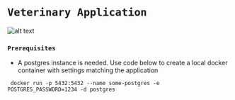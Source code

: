 # `Veterinary Application`

![alt text](https://www.k9ofmine.com/wp-content/uploads/2018/08/How-Much-Do-Samoyeds-Cost.jpg)

### `Prerequisites`
- A postgres instance is needed. Use code below to create a local docker container with settings matching the application

` docker run -p 5432:5432 --name some-postgres -e POSTGRES_PASSWORD=1234 -d postgres`
